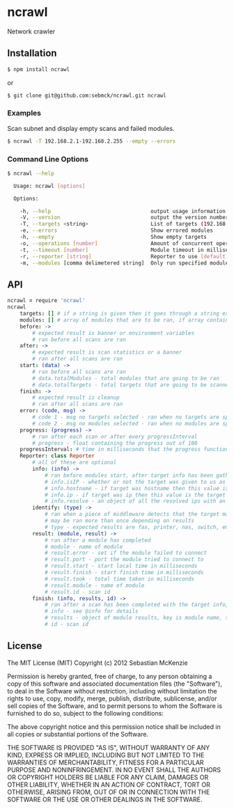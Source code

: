 # ncrawl #

Network crawler

## Installation ##

```bash
$ npm install ncrawl
```

or

```bash
$ git clone git@github.com:sebmck/ncrawl.git ncrawl
```

### Examples ###

Scan subnet and display empty scans and failed modules.

```bash
$ ncrawl -T 192.168.2.1-192.168.2.255 --empty --errors
```

### Command Line Options ###

```bash
$ ncrawl --help

  Usage: ncrawl [options]

  Options:

    -h, --help                                output usage information
    -V, --version                             output the version number
    -T, --targets <string>                    List of targets (192.168.2.1-192.168.5.255)
    -e, --errors                              Show errored modules
    -h, --empty                               Show empty targets
    -o, --operations [number]                 Amount of concurrent operations [256]
    -t, --timeout [number]                    Module timeout in milliseconds [2000]
    -r, --reporter [string]                   Reporter to use [default]
    -m, --modules [comma delimetered string]  Only run specified modules [all]

```

## API ##

```coffeescript
ncrawl = require 'ncrawl'
ncrawl
	targets: [] # if a string is given then it goes through a string explode on the comma delimeter and ip ranges are parsed, if an array is given target parsing is bypassed and the array is used instead
	modules: [] # array of modules that are to be ran, if array contains 'all', all other elements are ignored and all are allowed
	before: ->
		# expected result is banner or environment variables
		# ran before all scans are ran
	after: ->
		# expected result is scan statistics or a banner
		# ran after all scans are ran
	start: (data) ->
		# ran before all scans are ran
		# data.totalModules - total modules that are going to be ran
		# data.totalTargets - total targets that are going to be scanned
	finish: ->
		# expected result is cleanup
		# ran after all scans are ran
	error: (code, msg) ->
		# code 1 - msg no targets selected - ran when no targets are specified
		# code 2 - msg no modules selected - ran when no modules are specified
	progress: (progress) ->
		# ran after each scan or after every progressInterval
		# progress - float containing the progress out of 100
	progressInterval: # time in milliseconds that the progress function will be called, if undefined it's called after each scan
	Reporter: class Reporter
		# all of these are optional
		info: (info) ->
			# ran before modules start, after target info has been gathered
			# info.isIP - whether or not the target was given to us as an ip
			# info.hostname - if target was hostname then this value is the target otherwise it's the first dns resolved hostname
			# info.ip - if target was ip then this value is the target otherwise it's the first dns resolved ip
			# info.resolve - an object of all the resolved ips with an array of resolved hostnames for each ip
		identify: (type) ->
			# ran when a piece of middleware detects that the target may be the specified type
			# may be ran more than once depending on results
			# type - expected results are fax, printer, nas, switch, embedded, camera
		result: (module, result) ->
			# ran after a module has completed
			# module - name of module
			# result.error - set if the module failed to connect
			# result.port - port the module tried to connect to
			# result.start - start local time in milliseconds
			# result.finish - start finish time in milliseconds
			# result.took - total time taken in milliseconds
			# result.module - name of module
			# result.id - scan id
		finish: (info, results, id) ->
			# ran after a scan has been completed with the target info, module results and the scan id
			# info - see @info for details
			# results - object of module results, key is module name, see @result for value details
			# id - scan id
```

## License ##

The MIT License (MIT)
Copyright (c) 2012 Sebastian McKenzie
 
Permission is hereby granted, free of charge, to any person obtaining a copy of this software and associated documentation files (the "Software"), to deal in the Software without restriction, including without limitation the rights to use, copy, modify, merge, publish, distribute, sublicense, and/or sell copies of the Software, and to permit persons to whom the Software is furnished to do so, subject to the following conditions:
 
The above copyright notice and this permission notice shall be included in all copies or substantial portions of the Software.
 
THE SOFTWARE IS PROVIDED "AS IS", WITHOUT WARRANTY OF ANY KIND, EXPRESS OR IMPLIED, INCLUDING BUT NOT LIMITED TO THE WARRANTIES OF MERCHANTABILITY, FITNESS FOR A PARTICULAR PURPOSE AND NONINFRINGEMENT. IN NO EVENT SHALL THE AUTHORS OR COPYRIGHT HOLDERS BE LIABLE FOR ANY CLAIM, DAMAGES OR OTHER LIABILITY, WHETHER IN AN ACTION OF CONTRACT, TORT OR OTHERWISE, ARISING FROM, OUT OF OR IN CONNECTION WITH THE SOFTWARE OR THE USE OR OTHER DEALINGS IN THE SOFTWARE.